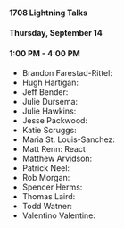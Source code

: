 #### 1708 Lightning Talks
#### Thursday, September 14
#### 1:00 PM - 4:00 PM

- Brandon Farestad-Rittel:
- Hugh Hartigan:
- Jeff Bender:
- Julie Dursema:
- Julie Hawkins:
- Jesse Packwood:
- Katie Scruggs:
- Maria St. Louis-Sanchez:
- Matt Renn: React
- Matthew Arvidson:
- Patrick Neel:
- Rob Morgan:
- Spencer Herms:
- Thomas Laird:
- Todd Watner:
- Valentino Valentine:
